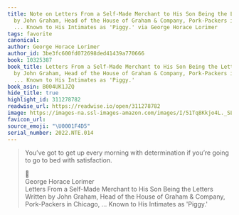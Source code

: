 ```yaml
---
title: Note on Letters From a Self-Made Merchant to His Son Being the Letters Written
  by John Graham, Head of the House of Graham & Company, Pork-Packers in Chicago,
  ... Known to His Intimates as 'Piggy.' via George Horace Lorimer
tags: favorite
canonical:
author: George Horace Lorimer
author_id: 3be3fc600fd072698ded41439a770666
book: 10325387
book_title: Letters From a Self-Made Merchant to His Son Being the Letters Written
  by John Graham, Head of the House of Graham & Company, Pork-Packers in Chicago,
  ... Known to His Intimates as 'Piggy.'
book_asin: B004UK1JZQ
hide_title: true
highlight_id: 311278782
readwise_url: https://readwise.io/open/311278782
image: https://images-na.ssl-images-amazon.com/images/I/51Tq8Kkjo4L._SL200_.jpg
favicon_url:
source_emoji: "\U0001F4D5"
serial_number: 2022.NTE.014
---
```

> You’ve got to get up every morning with determination if you’re going to go to bed with satisfaction.
> <div class="quoteback-footer"><div class="quoteback-avatar"><span class="mini-emoji"> 📕</span></div><div class="quoteback-metadata"><div class="metadata-inner"><span style="display:none">FROM:</span><div aria-label="George Horace Lorimer" class="quoteback-author"> George Horace Lorimer</div><div aria-label="Letters From a Self-Made Merchant to His Son Being the Letters Written by John Graham, Head of the House of Graham & Company, Pork-Packers in Chicago, ... Known to His Intimates as 'Piggy.'" class="quoteback-title"> Letters From a Self-Made Merchant to His Son Being the Letters Written by John Graham, Head of the House of Graham & Company, Pork-Packers in Chicago, ... Known to His Intimates as 'Piggy.'</div></div></div></div>